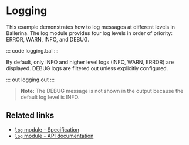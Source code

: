 # Logging

This example demonstrates how to log messages at different levels in Ballerina. The log module provides four log levels in order of priority: ERROR, WARN, INFO, and DEBUG.

::: code logging.bal :::

By default, only INFO and higher level logs (INFO, WARN, ERROR) are displayed. DEBUG logs are filtered out unless explicitly configured.

::: out logging.out :::

> **Note:** The DEBUG message is not shown in the output because the default log level is INFO.

## Related links
- [`log` module - Specification](https://ballerina.io/spec/log/#2-logging)
- [`log` module - API documentation](https://lib.ballerina.io/ballerina/log/latest)
